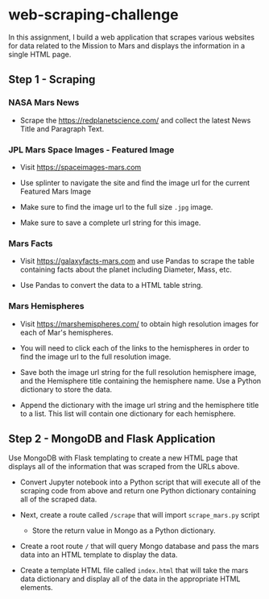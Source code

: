 # web-scraping-challenge
In this assignment, I build a web application that scrapes various websites for data related to the Mission to Mars and displays the information in a single HTML page.

## Step 1 - Scraping

### NASA Mars News

* Scrape the https://redplanetscience.com/ and collect the latest News Title and Paragraph Text.

### JPL Mars Space Images - Featured Image

* Visit https://spaceimages-mars.com

* Use splinter to navigate the site and find the image url for the current Featured Mars Image

* Make sure to find the image url to the full size `.jpg` image.

* Make sure to save a complete url string for this image.

### Mars Facts

* Visit https://galaxyfacts-mars.com and use Pandas to scrape the table containing facts about the planet including Diameter, Mass, etc.

* Use Pandas to convert the data to a HTML table string.

### Mars Hemispheres

* Visit https://marshemispheres.com/ to obtain high resolution images for each of Mar's hemispheres.

* You will need to click each of the links to the hemispheres in order to find the image url to the full resolution image.

* Save both the image url string for the full resolution hemisphere image, and the Hemisphere title containing the hemisphere name. Use a Python dictionary to store the data.

* Append the dictionary with the image url string and the hemisphere title to a list. This list will contain one dictionary for each hemisphere.


## Step 2 - MongoDB and Flask Application

Use MongoDB with Flask templating to create a new HTML page that displays all of the information that was scraped from the URLs above.

* Convert Jupyter notebook into a Python script that will execute all of the scraping code from above and return one Python dictionary containing all of the scraped data.

* Next, create a route called `/scrape` that will import `scrape_mars.py` script

  * Store the return value in Mongo as a Python dictionary.

* Create a root route `/` that will query Mongo database and pass the mars data into an HTML template to display the data.

* Create a template HTML file called `index.html` that will take the mars data dictionary and display all of the data in the appropriate HTML elements.
